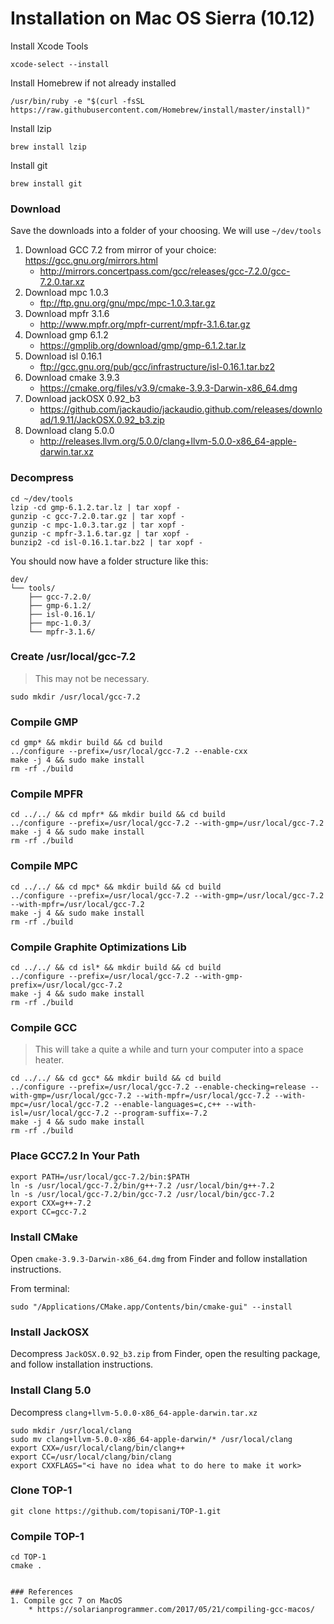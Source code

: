 # Installation on Mac OS Sierra (10.12)

Install Xcode Tools
```
xcode-select --install
```

Install Homebrew if not already installed
```
/usr/bin/ruby -e "$(curl -fsSL https://raw.githubusercontent.com/Homebrew/install/master/install)"
```

Install lzip
```
brew install lzip
```

Install git
```
brew install git
```

### Download 

Save the downloads into a folder of your choosing.  We will use ```~/dev/tools```

1. Download GCC 7.2 from mirror of your choice: https://gcc.gnu.org/mirrors.html
    * http://mirrors.concertpass.com/gcc/releases/gcc-7.2.0/gcc-7.2.0.tar.xz
1. Download mpc 1.0.3
    * ftp://ftp.gnu.org/gnu/mpc/mpc-1.0.3.tar.gz
1. Download mpfr 3.1.6
    * http://www.mpfr.org/mpfr-current/mpfr-3.1.6.tar.gz
1. Download gmp 6.1.2
    * https://gmplib.org/download/gmp/gmp-6.1.2.tar.lz
1. Download isl 0.16.1
    * ftp://gcc.gnu.org/pub/gcc/infrastructure/isl-0.16.1.tar.bz2
1. Download cmake 3.9.3
    * https://cmake.org/files/v3.9/cmake-3.9.3-Darwin-x86_64.dmg
1. Download jackOSX 0.92_b3
    * https://github.com/jackaudio/jackaudio.github.com/releases/download/1.9.11/JackOSX.0.92_b3.zip
1. Download clang 5.0.0
    * http://releases.llvm.org/5.0.0/clang+llvm-5.0.0-x86_64-apple-darwin.tar.xz

### Decompress

```
cd ~/dev/tools
lzip -cd gmp-6.1.2.tar.lz | tar xopf -
gunzip -c gcc-7.2.0.tar.gz | tar xopf -
gunzip -c mpc-1.0.3.tar.gz | tar xopf -
gunzip -c mpfr-3.1.6.tar.gz | tar xopf -
bunzip2 -cd isl-0.16.1.tar.bz2 | tar xopf -
```

You should now have a folder structure like this:

```
dev/
└── tools/
    ├── gcc-7.2.0/
    ├── gmp-6.1.2/
    ├── isl-0.16.1/
    ├── mpc-1.0.3/
    └── mpfr-3.1.6/
```

### Create /usr/local/gcc-7.2

> This may not be necessary.

```
sudo mkdir /usr/local/gcc-7.2
```

### Compile GMP

```
cd gmp* && mkdir build && cd build
../configure --prefix=/usr/local/gcc-7.2 --enable-cxx
make -j 4 && sudo make install
rm -rf ./build
```

### Compile MPFR

```
cd ../../ && cd mpfr* && mkdir build && cd build
../configure --prefix=/usr/local/gcc-7.2 --with-gmp=/usr/local/gcc-7.2
make -j 4 && sudo make install
rm -rf ./build
```

### Compile MPC

```
cd ../../ && cd mpc* && mkdir build && cd build
../configure --prefix=/usr/local/gcc-7.2 --with-gmp=/usr/local/gcc-7.2 --with-mpfr=/usr/local/gcc-7.2
make -j 4 && sudo make install
rm -rf ./build
```

### Compile Graphite Optimizations Lib

```
cd ../../ && cd isl* && mkdir build && cd build
../configure --prefix=/usr/local/gcc-7.2 --with-gmp-prefix=/usr/local/gcc-7.2
make -j 4 && sudo make install
rm -rf ./build
```

### Compile GCC

> This will take a quite a while and turn your computer into a space heater.

```
cd ../../ && cd gcc* && mkdir build && cd build
../configure --prefix=/usr/local/gcc-7.2 --enable-checking=release --with-gmp=/usr/local/gcc-7.2 --with-mpfr=/usr/local/gcc-7.2 --with-mpc=/usr/local/gcc-7.2 --enable-languages=c,c++ --with-isl=/usr/local/gcc-7.2 --program-suffix=-7.2
make -j 4 && sudo make install
rm -rf ./build
```

### Place GCC7.2 In Your Path

```
export PATH=/usr/local/gcc-7.2/bin:$PATH
ln -s /usr/local/gcc-7.2/bin/g++-7.2 /usr/local/bin/g++-7.2
ln -s /usr/local/gcc-7.2/bin/gcc-7.2 /usr/local/bin/gcc-7.2
export CXX=g++-7.2
export CC=gcc-7.2
```

### Install CMake

Open ```cmake-3.9.3-Darwin-x86_64.dmg``` from Finder and follow installation instructions.

From terminal:

```
sudo "/Applications/CMake.app/Contents/bin/cmake-gui" --install
```

### Install JackOSX

Decompress ```JackOSX.0.92_b3.zip``` from Finder, open the resulting package, and follow installation instructions.

### Install Clang 5.0

Decompress ```clang+llvm-5.0.0-x86_64-apple-darwin.tar.xz```

```
sudo mkdir /usr/local/clang
sudo mv clang+llvm-5.0.0-x86_64-apple-darwin/* /usr/local/clang
export CXX=/usr/local/clang/bin/clang++
export CC=/usr/local/clang/bin/clang
export CXXFLAGS="<i have no idea what to do here to make it work>
```


### Clone TOP-1

```
git clone https://github.com/topisani/TOP-1.git
```

### Compile TOP-1

```
cd TOP-1
cmake .


### References
1. Compile gcc 7 on MacOS
    * https://solarianprogrammer.com/2017/05/21/compiling-gcc-macos/
